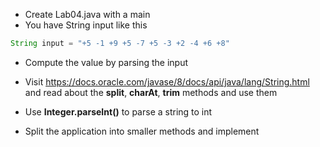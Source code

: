 * Create Lab04.java with a main
* You have String input like this
``` java
String input = "+5 -1 +9 +5 -7 +5 -3 +2 -4 +6 +8"
```
* Compute the value by parsing the input 
* Visit https://docs.oracle.com/javase/8/docs/api/java/lang/String.html	and read about the __split__, __charAt__, __trim__ methods and use them
* Use __Integer.parseInt()__ to parse a string to int

* Split the application into smaller methods and implement
